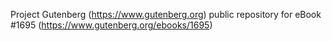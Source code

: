 Project Gutenberg (https://www.gutenberg.org) public repository for eBook #1695 (https://www.gutenberg.org/ebooks/1695)
